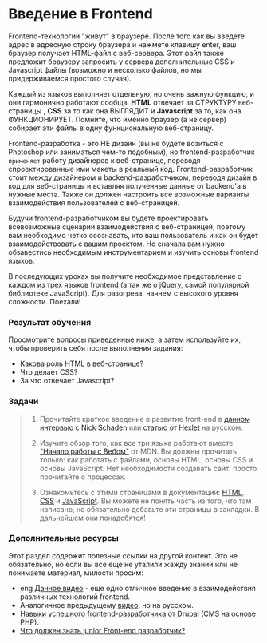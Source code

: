# Введение в Frontend

Frontend-технологии "живут" в браузере. После того как вы введете адрес в адресную строку браузера и нажмете клавишу enter, ваш браузер получает HTML-файл с веб-сервера. Этот файл также предложит браузеру запросить у сервера дополнительные CSS и Javascript файлы (возможно и несколько файлов, но мы придерживаемся простого случая).

Каждый из языков выполняет отдельную, но очень важную функцию, и они гармонично работают сообща. **HTML** отвечает за СТРУКТУРУ веб-страницы , **CSS** за то как она ВЫГЛЯДИТ и **Javascript** за то, как она ФУНКЦИОНИРУЕТ. Помните, что именно браузер (а не сервер) собирает эти файлы в одну функциональную веб-страницу.

Frontend-разработка - это НЕ дизайн (вы не будете возиться с Photoshop или заниматься чем-то подобным), но frontend-разработчик `применяет` работу дизайнеров к веб-странице, переводя спроектированные ими макеты в реальный код. Frontend-разработчик стоит между дизайнером и backend-разработчиком, переводя дизайн в код для веб-страницы и вставляя полученные данные от backend'а в нужные места. Также он должен настроить все возможные варианты взаимодействия пользователей с веб-страницей.

Будучи frontend-разработчиком вы будете проектировать всевозможные сценарии взаимодействия с веб-страницей, поэтому вам необходимо четко осознавать, кто ваш пользователь и как он будет взаимодействовать с вашим проектом. Но сначала вам нужно обзавестись необходимым инструментарием и изучить основы frontend языков.

В последующих уроках вы получите необходимое представление о каждом из трех языков frontend (а так же о jQuery, самой популярной библиотеке JavaScript). Для разогрева, начнем с высокого уровня сложности. Поехали!

### Результат обучения

Просмотрите вопросы приведенные ниже, а затем используйте их, чтобы проверить себя после выполнения задания:

+ Какова роль HTML в веб-странице?
+ Что делает CSS?
+ За что отвечает Javascript?

### Задачи

> 1. Прочитайте краткое введение в развитие front-end в [данном интервью с Nick Schaden](https://generalassemb.ly/blog/what-is-front-end-web-development) или [статью от Hexlet](https://ru.hexlet.io/courses/intro_to_web_development/lessons/frontend/theory_unit) <span class="btn-fill btn btn-xs btn-warning">на русском</span>.
> 
> 2. Изучите обзор того, как все три языка работают вместе ["Начало работы с Вебом"](https://developer.mozilla.org/ru/docs/Learn/Getting_started_with_the_web) от MDN. Вы должны прочитать только: как работать с файлами, основы HTML, основы CSS и основы JavaScript. Нет необходимости создавать сайт; просто прочитайте о процессах.
>
> 3. Ознакомьтесь с этими страницами в документации: [HTML](https://developer.mozilla.org/ru/docs/Web/HTML/Element), [CSS](https://developer.mozilla.org/ru/docs/Web/CSS/Reference#Keyword_index) и [JavaScript](https://developer.mozilla.org/ru/docs/Web/JavaScript/Reference). Вы можете не понять часть из того, что там написано, но обязательно добавьте эти страницы в закладки. В дальнейшем они понадобятся!

### Дополнительные ресурсы

Этот раздел содержит полезные ссылки на другой контент. Это не обязательно, но если вы все еще не уталили жажду знаний или не понимаете материал, милости просим:

* <span class="btn-fill btn btn-xs btn-success">eng</span> [Данное видео](https://www.youtube.com/watch?v=BANChTkxYYY&list=PLwqG3V3cExWpCgHOcLEKg6z-InpjHr7MB) - еще одно отличное введение в взаимодействия различных технологий frontend. 
* Аналогичное предыдущему [видео](https://youtu.be/_oHl7mdNRAw), но <span class="btn-fill btn btn-xs btn-warning">на русском</span>.
* [Навыки успешного frontend-разработчика](https://web.archive.org/web/20151110193658/https://www.drupal.org/node/1245650) от Drupal (CMS на основе PHP). 
* [Что должен знать junior Front-end разработчик?](https://www.youtube.com/watch?v=6YeCbrtU15s)